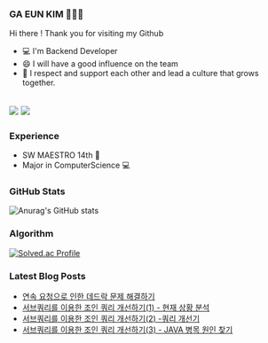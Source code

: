 ### GA EUN KIM 👩🏻‍💻
Hi there ! Thank you for visiting my Github
- 💻 I'm Backend Developer
- 😄 I will have a good influence on the team
- 🌱 I respect and support each other and lead a culture that grows together.



<a href = "https://gani-dev.tistory.com/"><img src="https://img.shields.io/badge/Tistory-DD344C?style=for-the-badge&logo=Tistory&logoColor=white"></a>
<a href = "mailto:13wjdgk@naver.com"><img src="https://img.shields.io/badge/Mail 13wjdgk@naver.com -EA4335?style=for-the-badge&logo=NAVER&logoColor=white"></a>
---

### Experience
- SW MAESTRO 14th 💙
- Major in ComputerScience 💻

### GitHub Stats

![Anurag's GitHub stats](https://github-readme-stats.vercel.app/api?username=13wjdgk&show_icons=true&theme=codeSTACKr)

### Algorithm

[![Solved.ac Profile](http://mazassumnida.wtf/api/v2/generate_badge?boj=13wjdgk)](https://solved.ac/13wjdgk/)

### Latest Blog Posts
- [연속 요청으로 인한 데드락 문제 해결하기](https://gani-dev.tistory.com/139)
- [서브쿼리를 이용한 조인 쿼리 개선하기(1) - 현재 상황 분석](https://gani-dev.tistory.com/140)
- [서브쿼리를 이용한 조인 쿼리 개선하기(2) -쿼리 개선기](https://gani-dev.tistory.com/141)
- [서브쿼리를 이용한 조인 쿼리 개선하기(3) - JAVA 병목 원인 찾기](https://gani-dev.tistory.com/142)
